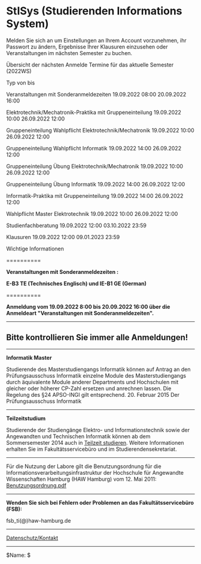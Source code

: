 StISys (Studierenden Informations System)
==========

Melden Sie sich an um Einstellungen an Ihrem Account vorzunehmen, ihr Passwort zu ändern, Ergebnisse Ihrer Klausuren einzusehen oder Veranstaltungen im nächsten Semester zu buchen.

 Übersicht der nächsten Anmelde Termine für das aktuelle Semester (2022WS)

Typ von bis

Veranstaltungen mit Sonderanmeldezeiten 19.09.2022 08:00 20.09.2022 16:00

Elektrotechnik/Mechatronik-Praktika mit Gruppeneinteilung 19.09.2022 10:00 26.09.2022 12:00

Gruppeneinteilung Wahlpflicht Elektrotechnik/Mechatronik 19.09.2022 10:00 26.09.2022 12:00

Gruppeneinteilung Wahlpflicht Informatik 19.09.2022 14:00 26.09.2022 12:00

Gruppeneinteilung Übung Elektrotechnik/Mechatronik 19.09.2022 10:00 26.09.2022 12:00

Gruppeneinteilung Übung Informatik 19.09.2022 14:00 26.09.2022 12:00

Informatik-Praktika mit Gruppeneinteilung 19.09.2022 14:00 26.09.2022 12:00

Wahlpflicht Master Elektrotechnik 19.09.2022 10:00 26.09.2022 12:00

Studienfachberatung 19.09.2022 12:00 03.10.2022 23:59

Klausuren 19.09.2022 12:00 09.01.2023 23:59

 Wichtige Informationen

==========

**Veranstaltungen mit Sonderanmeldezeiten :**

**E-B3 TE (Technisches Englisch) und IE-B1 GE (German)**

==========

**Anmeldung vom 19.09.2022 8:00 bis 20.09.2022 16:00 über die Anmeldeart "Veranstaltungen mit Sonderanmeldezeiten".**

---

**Bitte kontrollieren Sie immer alle Anmeldungen!**
----------

---

**Informatik Master**

Studierende des Masterstudiengangs Informatik können auf Antrag an den Prüfungsausschuss Informatik einzelne Module des Masterstudiengangs durch äquivalente Module anderer Departments und Hochschulen mit gleicher oder höherer CP-Zahl ersetzen und anrechnen lassen. Die Regelung des §24 APSO-INGI gilt entsprechend.
20. Februar 2015
 Der Prüfungsausschuss Informatik

---

**Teilzeitstudium**

Studierende der Studiengänge Elektro- und Informationstechnik sowie der Angewandten und Technischen Informatik können ab dem Sommersemester 2014 auch in [Teilzeit studieren](http://www.haw-hamburg.de/teilzeitstudium.html). Weitere Informationen erhalten Sie im Fakultätsservicebüro und im Studierendensekretariat.

---

 Für die Nutzung der Labore gilt die Benutzungsordnung für die Informationsverarbeitungsinfrastruktur
der Hochschule für Angewandte Wissenschaften Hamburg (HAW Hamburg) vom 12. Mai 2011: [Benutzungsordnung.pdf](https://www.haw-hamburg.de/fileadmin/ITSC/PDF/Benutzerordnung.pdf)

---

**Wenden Sie sich bei Fehlern oder Problemen an das Fakultätsservicebüro (FSB):**

 fsb\_ti(@)haw-hamburg.de

---
[Datenschutz/Kontakt](/datenschutz.html)

---

$Name: $
